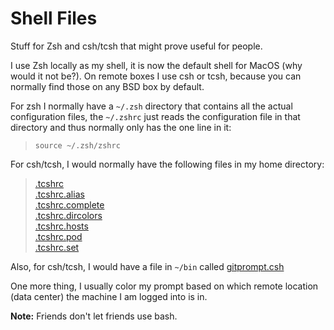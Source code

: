 # Shell Files

Stuff for Zsh and csh/tcsh that might prove useful for people.

I use Zsh locally as my shell, it is now the default shell for MacOS
(why would it not be?). On remote boxes I use csh or tcsh, because you
can normally find those on any BSD box by default.

For zsh I normally have a `~/.zsh` directory that contains all the
actual configuration files, the `~/.zshrc` just reads the configuration
file in that directory and thus normally only has the one line in it:

> `source ~/.zsh/zshrc`

For csh/tcsh, I would normally have the following files in my home
directory:

> [.tcshrc](csh/tcshrc)  
> [.tcshrc.alias](csh/tcshrc.alias)  
> [.tcshrc.complete](csh/tcshrc.complete)  
> [.tcshrc.dircolors](csh/tcshrc.dircolors)  
> [.tcshrc.hosts](csh/tcshrc.hosts)  
> [.tcshrc.pod](csh/tcshrc.pod)  
> [.tcshrc.set](csh/tcshrc.set)  

Also, for csh/tcsh, I would have a file in `~/bin` called
[gitprompt.csh](bin/gitprompt.csh)

One more thing, I usually color my prompt based on which remote location
(data center) the machine I am logged into is in.

**Note:** Friends don't let friends use bash.
